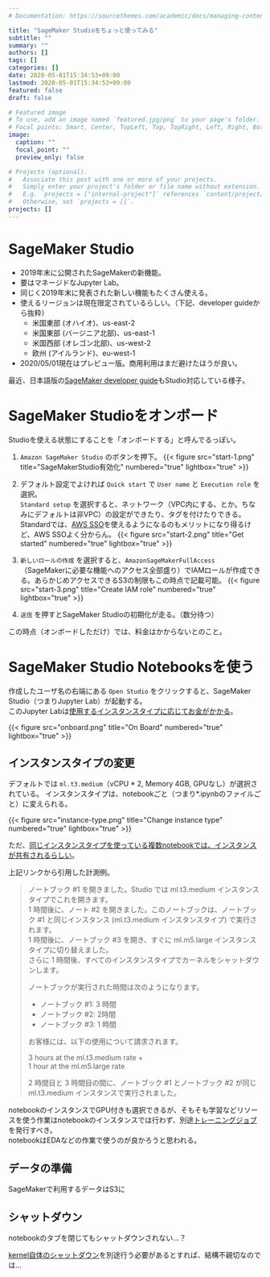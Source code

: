 ```yaml
---
# Documentation: https://sourcethemes.com/academic/docs/managing-content/

title: "SageMaker Studioをちょっと使ってみる"
subtitle: ""
summary: ""
authors: []
tags: []
categories: []
date: 2020-05-01T15:34:53+09:00
lastmod: 2020-05-01T15:34:53+09:00
featured: false
draft: false

# Featured image
# To use, add an image named `featured.jpg/png` to your page's folder.
# Focal points: Smart, Center, TopLeft, Top, TopRight, Left, Right, BottomLeft, Bottom, BottomRight.
image:
  caption: ""
  focal_point: ""
  preview_only: false

# Projects (optional).
#   Associate this post with one or more of your projects.
#   Simply enter your project's folder or file name without extension.
#   E.g. `projects = ["internal-project"]` references `content/project/deep-learning/index.md`.
#   Otherwise, set `projects = []`.
projects: []
---
```


# SageMaker Studio

* 2019年末に公開されたSageMakerの新機能。
* 要はマネージドなJupyter Lab。
* 同じく2019年末に発表された新しい機能もたくさん使える。
* 使えるリージョンは現在限定されているらしい。（下記、developer guideから抜粋）
  + 米国東部 (オハイオ)、us-east-2
  + 米国東部 (バージニア北部)、us-east-1
  + 米国西部 (オレゴン北部)、us-west-2
  + 欧州 (アイルランド)、eu-west-1
* 2020/05/01現在はプレビュー版。商用利用はまだ避けたほうが良い。

最近、日本語版の[SageMaker developer guide](https://docs.aws.amazon.com/ja_jp/sagemaker/latest/dg/whatis.html)もStudio対応している様子。

# SageMaker Studioをオンボード

Studioを使える状態にすることを「オンボードする」と呼んでるっぽい。

1. `Amazon SageMaker Studio` のボタンを押下。
  {{< figure src="start-1.png" title="SageMakerStudio有効化" numbered="true" lightbox="true" >}}

2. デフォルト設定でよければ `Quick start` で `User name` と `Execution role` を選択。  
  `Standard setup` を選択すると、ネットワーク（VPC内にする、とか。ちなみにデフォルトは非VPC）の設定ができたり、タグを付けたりできる。  
  Standardでは、[AWS SSO](https://aws.amazon.com/jp/single-sign-on/)を使えるようになるのもメリットになり得るけど、AWS SSOよく分からん。
  {{< figure src="start-2.png" title="Get started" numbered="true" lightbox="true" >}}

3. `新しいロールの作成` を選択すると、`AmazonSageMakerFullAccess` （SageMakerに必要な機能へのアクセス全部盛り）でIAMロールが作成できる。あらかじめアクセスできるS3の制限もこの時点で記載可能。
  {{< figure src="start-3.png" title="Create IAM role" numbered="true" lightbox="true" >}}

4. `送信` を押すとSageMaker Studioの初期化が走る。（数分待つ）

この時点（オンボードしただけ）では、料金はかからないとのこと。

# SageMaker Studio Notebooksを使う

作成したユーザ名の右端にある `Open Studio` をクリックすると、SageMaker Studio（つまりJupyter Lab）が起動する。  
このJupyter Labは[使用するインスタンスタイプに応じてお金がかかる](https://aws.amazon.com/jp/sagemaker/pricing/)。  

{{< figure src="onboard.png" title="On Board" numbered="true" lightbox="true" >}}

## インスタンスタイプの変更

デフォルトでは `ml.t3.medium`（vCPU * 2, Memory 4GB, GPUなし）が選択されている。
インスタンスタイプは、notebookごと（つまり*.ipynbのファイルごと）に変えられる。  

{{< figure src="instance-type.png" title="Change instance type" numbered="true" lightbox="true" >}}

ただ、[同じインスタンスタイプを使っている複数notebookでは、インスタンスが共有されるらしい](https://docs.aws.amazon.com/ja_jp/sagemaker/latest/dg/notebooks-usage-metering.html)。

上記リンクから引用した計測例。

> ノートブック #1 を開きました。Studio では ml.t3.medium インスタンスタイプでこれを開きます。  
> 1 時間後に、ノート #2 を開きました。このノートブックは、ノートブック #1 と同じインスタンス (ml.t3.medium インスタンスタイプ) で実行されます。  
> 1 時間後に、ノートブック #3 を開き、すぐに ml.m5.large インスタンスタイプに切り替えました。  
> さらに 1 時間後、すべてのインスタンスタイプでカーネルをシャットダウンします。
> 
> ノートブックが実行された時間は次のようになります。
> * ノートブック #1: 3 時間
> * ノートブック #2: 2時間
> * ノートブック #3: 1 時間
> 
> お客様には、以下の使用について請求されます。
> 
> 3 hours at the ml.t3.medium rate +  
> 1 hour at the ml.m5.large rate  
>
> 2 時間目と 3 時間目の間に、ノートブック #1 とノートブック #2 が同じ ml.t3.medium インスタンスで実行されました。

notebookのインスタンスでGPU付きも選択できるが、そもそも学習などリソースを使う作業はnotebookのインスタンスでは行わず、別途[トレーニングジョブ](https://docs.aws.amazon.com/ja_jp/sagemaker/latest/dg/how-it-works-training.html)を発行すべき。  
notebookはEDAなどの作業で使うのが良かろうと思われる。

## データの準備

SageMakerで利用するデータはS3に



## シャットダウン

notebookのタブを閉じてもシャットダウンされない...？

[kernel自体のシャットダウン](https://docs.aws.amazon.com/ja_jp/sagemaker/latest/dg/notebooks-run-and-manage-shut-down.html)を別途行う必要があるとすれば、結構不親切なのでは...



